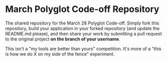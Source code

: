 March Polyglot Code-off Repository
==============

The shared repository for the March 28 Polyglot Code-off. Simply fork this repository, 
build your application in your forked repository (and update the README.md please), 
and then share your work by submitting a pull request to the original project **on the branch of your username**.

This isn't a "my tools are better than yours" competition. It's more of a "this is how we do X on my side of the fence" experiment.
